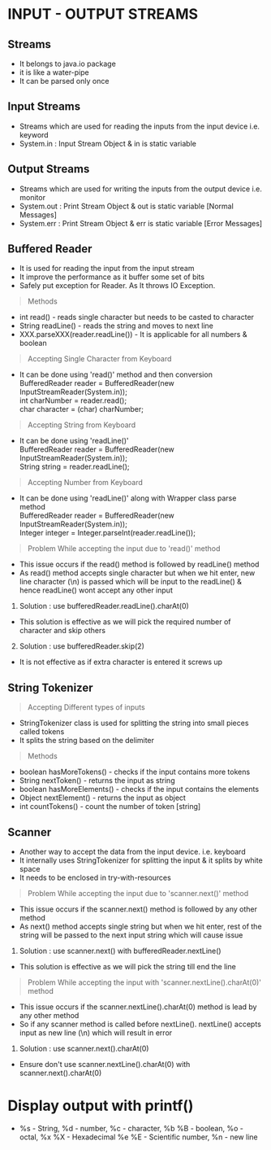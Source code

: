 # INPUT - OUTPUT STREAMS 

## Streams
- It belongs to java.io package
- it is like a water-pipe
- It can be parsed only once

## Input Streams 
- Streams which are used for reading the inputs from the input device i.e. keyword
- System.in : Input Stream Object & in is static variable

## Output Streams 
- Streams which are used for writing the inputs from the output device i.e. monitor
- System.out : Print Stream Object & out is static variable [Normal Messages]
- System.err : Print Stream Object & err is static variable [Error Messages]

## Buffered Reader
- It is used for reading the input from the input stream
- It improve the performance as it buffer some set of bits
- Safely put exception for Reader. As It throws IO Exception. 

> Methods
- int read() - reads single character but needs to be casted to character
- String readLine() - reads the string and moves to next line
- XXX.parseXXX(reader.readLine()) - It is applicable for all numbers & boolean

> Accepting Single Character from Keyboard
- It can be done using 'read()' method and then conversion <br>
	BufferedReader reader = BufferedReader(new InputStreamReader(System.in)); <br>
	int charNumber = reader.read(); <br>
	char character = (char) charNumber; <br>
	
> Accepting String from Keyboard
- It can be done using 'readLine()' <br>
	BufferedReader reader = BufferedReader(new InputStreamReader(System.in)); <br>
	String string = reader.readLine(); <br>

> Accepting Number from Keyboard
- It can be done using 'readLine()' along with Wrapper class parse method <br>
	BufferedReader reader = BufferedReader(new InputStreamReader(System.in)); <br>
	Integer integer = Integer.parseInt(reader.readLine()); <br>
		
> Problem While accepting the input due to 'read()' method
- This issue occurs if the read() method is followed by readLine() method
- As read() method accepts single character but when we hit enter, new line character (\n) is passed
which will be input to the readLine() & hence readLine() wont accept any other input

1. Solution : use bufferedReader.readLine().charAt(0)
- This solution is effective as we will pick the required number of character and skip others

2. Solution : use bufferedReader.skip(2)
- It is not effective as if extra character is entered it screws up

## String Tokenizer

> Accepting Different types of inputs
- StringTokenizer class is used for splitting the string into small pieces called tokens
- It splits the string based on the delimiter

> Methods
- boolean hasMoreTokens() - checks if the input contains more tokens
- String nextToken() - returns the input as string 
- boolean hasMoreElements() - checks if the input contains the elements
- Object nextElement() - returns the input as object
- int countTokens() - count the number of token [string]


## Scanner 
- Another way to accept the data from the input device. i.e. keyboard
- It internally uses StringTokenizer for splitting the input & it splits by white space
- It needs to be enclosed in try-with-resources

> Problem While accepting the input due to 'scanner.next()' method
- This issue occurs if the scanner.next() method is followed by any other method
- As next() method accepts single string but when we hit enter, rest of the string will be passed
to the next input string which will cause issue

1. Solution : use scanner.next() with bufferedReader.nextLine() 
- This solution is effective as we will pick the string till end the line

> Problem While accepting the input with 'scanner.nextLine().charAt(0)' method
- This issue occurs if the scanner.nextLine().charAt(0) method is lead by any other method
- So if any scanner method is called before nextLine(). nextLine() accepts input as new line (\n)
which will result in error

1. Solution : use scanner.next().charAt(0)
- Ensure don't use scanner.nextLine().charAt(0) with scanner.next().charAt(0)


# Display output with printf()
- %s - String, %d - number, %c - character, %b %B - boolean, %o - octal, %x %X - Hexadecimal
%e %E - Scientific number, %n - new line
